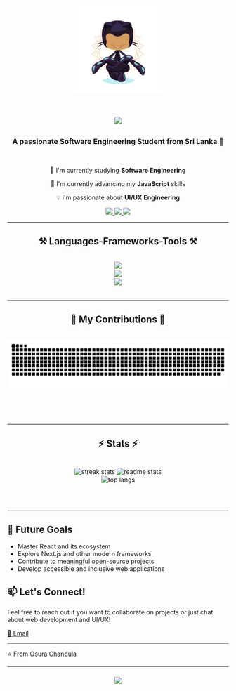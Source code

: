 <!-- Profile Banner Image -->
<div align="center">
<img width="200px" height="auto" src="https://github.com/Raiden-git/Raiden-git/blob/main/img.png" alt="cover"  />
</div>

<h1 align="center">
    <img src="https://readme-typing-svg.herokuapp.com/?font=Righteous&size=35&center=true&vCenter=true&width=500&height=70&duration=4000&lines=Hi+There!+👋;+I'm+Osura+Chandula!;" />
</h1>

<h3 align="center">A passionate Software Engineering Student from Sri Lanka 🌟</h3>

<br/>

<div align="center">
 
 🔭 I'm currently studying **Software Engineering**
 
 🌱 I'm currently advancing my **JavaScript** skills

 💡 I'm passionate about **UI/UX Engineering**

 </div>

<div align="center"> 
  <a href="mailto:osurapathirana@gmail.com">
    <img src="https://img.shields.io/badge/Gmail-333333?style=for-the-badge&logo=gmail&logoColor=red" />
  </a>
  <a href="https://linkedin.com/in/osura-chandula" target="_blank">
    <img src="https://img.shields.io/badge/LinkedIn-0077B5?style=for-the-badge&logo=linkedin&logoColor=white" target="_blank" />
  </a>
  <a href="https://github.com/Raiden-git" target="_blank">
     <img src="https://img.shields.io/badge/Portfolio-FF5722?style=for-the-badge&logo=todoist&logoColor=white" target="_blank" /> <!-- sqlite, safari, google-chrome are other good icon options -->
  </a>
</div>

 <hr/>
 
<h2 align="center">⚒️ Languages-Frameworks-Tools ⚒️</h2>
<br/>
<div align="center">
    <img src="https://skillicons.dev/icons?i=html,css,javascript,react,tailwind,php" />
    <br/>
    <img src="https://skillicons.dev/icons?i=nodejs,github,figma,git,vscode,ubuntu" />
    <br/>
    <img src="https://skillicons.dev/icons?i=ai,dotnet,gcp,mysql" /><br>
</div>

<br/>
<hr/>

<div align="center">
  <h2>🐍 My Contributions 🐍</h2>
  <br>
  <img alt="snake eating my contributions" src="https://raw.githubusercontent.com/salesp07/salesp07/output/github-contribution-grid-snake.svg" />
  
  <br/><br/><br/>
</div>

<hr/>

<h2 align="center">⚡ Stats ⚡</h2>
<br>
<div align=center>
  <img width=390 src="https://streak-stats.demolab.com/?user=YourGitHubUsername&count_private=true&theme=react&border_radius=10" alt="streak stats"/>
  <img width=390 src="https://github-readme-stats-salesp07.vercel.app/api?username=YourGitHubUsername&count_private=true&show_icons=true&theme=react&rank_icon=github&border_radius=10" alt="readme stats" />
  <br/>
  <img width=325 align="center" src="https://github-readme-stats-salesp07.vercel.app/api/top-langs/?username=YourGitHubUsername&hide=HTML&langs_count=8&layout=compact&theme=react&border_radius=10&size_weight=0.5&count_weight=0.5&exclude_repo=github-readme-stats" alt="top langs" />
</div>

<br/><br/>

<hr/>

## 🎯 Future Goals
- Master React and its ecosystem
- Explore Next.js and other modern frameworks
- Contribute to meaningful open-source projects
- Develop accessible and inclusive web applications

## 📫 Let's Connect!
Feel free to reach out if you want to collaborate on projects or just chat about web development and UI/UX!

[📧 Email](mailto:osurapathirana@gmail.com)

---
⭐️ From [Osura Chandula](https://github.com/Raiden-git)

<hr/>

<h3 align="center">
    <img src="https://readme-typing-svg.herokuapp.com/?font=Righteous&size=25&center=true&vCenter=true&width=500&height=70&duration=4000&lines=Thanks+for+visiting!+✌️;+Shoot+me+a+message+on+LinkedIn!;I'm+always+down+to+collab+:)">
</h3>

<br/>
